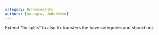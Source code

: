 ```yaml
---
category: Enhancements
authors: [youngcw, UnderKoen]
---
```


Extend "fix splits" to also fix transfers the have categories and should not.
